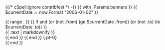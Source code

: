 {{/* cSpell:ignore contribfest */ -}}
{{ with .Params.banners }}
  {{ $currentDate := now.Format "2006-01-02" }}
  <div class="o-banners">
    {{ range . }}
      {{ if and (or (not .from) (ge $currentDate .from)) (or (not .to) (le $currentDate .to)) }}
        <div class="o-banner">
          <!-- prettier-ignore -->
          <i class="{{ .icon | default `fas fa-bullhorn` }}"></i> 
          {{ .text | markdownify }}
        </div>
      {{ end }}
    {{ end }}
  {.pt-0}  
  </div>
{{ end }}